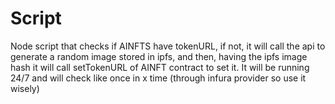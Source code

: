 # Script

Node script that checks if AINFTS have tokenURL, if not, it will call the api to generate a random image stored in ipfs, and then, having the ipfs image hash it will call setTokenURL of AINFT contract to set it. It will be running 24/7 and will check like once in x time (through infura provider so use it wisely)
